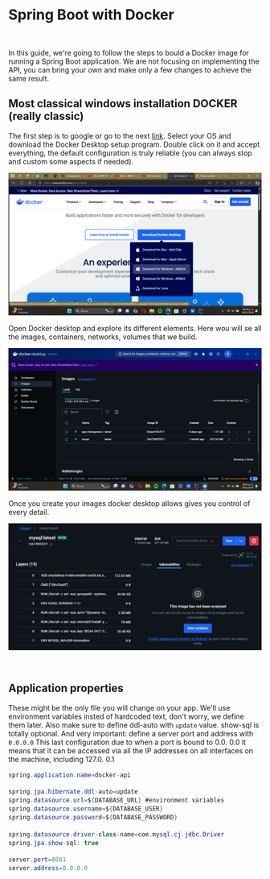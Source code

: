 # Spring Boot with Docker

<br>

In this guide, we're going to follow the steps to  bould a Docker image for running a Spring Boot application. We are not focusing on implementing the API, you can bring your own 
and make only a few changes to achieve the same result.

## Most classical windows installation DOCKER (really classic)

The first step is to google or go to the next [link]( https://www.docker.com/products/docker-desktop). Select your OS and download the Docker Desktop setup program. Double click on it and accept everything, the default configuration is truly reliable (you can always stop and custom some aspects if needed).

![docker download](https://github.com/CristopherLodbrok117/api-with-docker/blob/edb65480f97fc0c16efa9acbb886ccad030150b9/assets/screenshots/00%20-%20install%20docker.png)

Open Docker desktop and explore its different elements. Here wou will se all the images, containers, networks, volumes that we build.

![docker desktop](https://github.com/CristopherLodbrok117/api-with-docker/blob/edb65480f97fc0c16efa9acbb886ccad030150b9/assets/screenshots/01%20-%20docker%20desktop.png)

Once you create your images docker desktop allows gives you control of every detail.

![image detail](https://github.com/CristopherLodbrok117/api-with-docker/blob/edb65480f97fc0c16efa9acbb886ccad030150b9/assets/screenshots/03%20-%20docker%20image%20detail.png)

<br>

## Application properties

These might be the only file you will change on your app. We'll use environment variables insted of hardcoded text, don't worry, we define them later. Also make sure to define ddl-auto with `update` value. show-sql is totally optional. And very important: define a server port and address with `0.0.0.0`
This last configuration due to when a port is bound to 0.0. 0.0 it means that it can be accessed via all the IP addresses on all interfaces on the machine, including 127.0. 0.1

```java
spring.application.name=docker-api

spring.jpa.hibernate.ddl-auto=update
spring.datasource.url=${DATABASE_URL} #environment variables
spring.datasource.username=${DATABASE_USER}
spring.datasource.password=${DATABASE_PASSWORD}

spring.datasource.driver-class-name=com.mysql.cj.jdbc.Driver
spring.jpa.show-sql: true

server.port=8081
server.address=0.0.0.0
```

